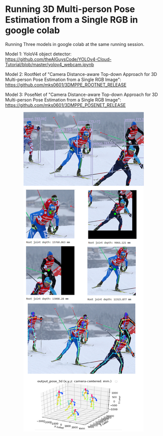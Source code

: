 # Running 3D Multi-person Pose Estimation from a Single RGB in google colab


Running Three models in google colab at the same running session.


Model 1: YoloV4 object detector:
https://github.com/theAIGuysCode/YOLOv4-Cloud-Tutorial/blob/master/yolov4_webcam.ipynb


Model 2: RootNet of "Camera Distance-aware Top-down Approach for 3D Multi-person Pose Estimation from a Single RGB Image":
https://github.com/mks0601/3DMPPE_ROOTNET_RELEASE


Model 3: PoseNet of "Camera Distance-aware Top-down Approach for 3D Multi-person Pose Estimation from a Single RGB Image":
https://github.com/mks0601/3DMPPE_POSENET_RELEASE


<div align="center">
    <img src="/Illustration.PNG">
</div>


